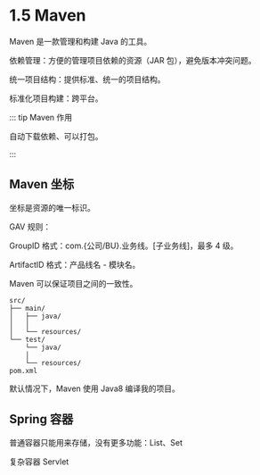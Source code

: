 # 1.5 Maven

Maven 是一款管理和构建 Java 的工具。

依赖管理：方便的管理项目依赖的资源（JAR 包），避免版本冲突问题。

统一项目结构：提供标准、统一的项目结构。

标准化项目构建：跨平台。

::: tip Maven 作用

自动下载依赖、可以打包。

:::

## Maven 坐标

坐标是资源的唯一标识。

GAV 规则：

GroupID 格式：com.{公司/BU}.业务线。[子业务线]，最多 4 级。

ArtifactID 格式：产品线名 - 模块名。



Maven 可以保证项目之间的一致性。

```
src/
├── main/
│   ├── java/
│   │   
│   └── resources/
└── test/
    └── java/
    │   
    └── resources/
pom.xml
```

默认情况下，Maven 使用 Java8 编译我的项目。

## Spring 容器

普通容器只能用来存储，没有更多功能：List、Set

复杂容器 Servlet

